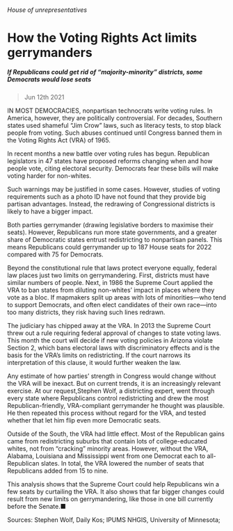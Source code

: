 ###### House of unrepresentatives
# How the Voting Rights Act limits gerrymanders 
##### If Republicans could get rid of “majority-minority” districts, some Democrats would lose seats 
> Jun 12th 2021 


IN MOST DEMOCRACIES, nonpartisan technocrats write voting rules. In America, however, they are politically controversial. For decades, Southern states used shameful “Jim Crow” laws, such as literacy tests, to stop black people from voting. Such abuses continued until Congress banned them in the Voting Rights Act (VRA) of 1965.
In recent months a new battle over voting rules has begun. Republican legislators in 47 states have proposed reforms changing when and how people vote, citing electoral security. Democrats fear these bills will make voting harder for non-whites.

Such warnings may be justified in some cases. However, studies of voting requirements such as a photo ID have not found that they provide big partisan advantages. Instead, the redrawing of Congressional districts is likely to have a bigger impact.
Both parties gerrymander (drawing legislative borders to maximise their seats). However, Republicans run more state governments, and a greater share of Democratic states entrust redistricting to nonpartisan panels. This means Republicans could gerrymander up to 187 House seats for 2022 compared with 75 for Democrats.
Beyond the constitutional rule that laws protect everyone equally, federal law places just two limits on gerrymandering. First, districts must have similar numbers of people. Next, in 1986 the Supreme Court applied the VRA to ban states from diluting non-whites’ impact in places where they vote as a bloc. If mapmakers split up areas with lots of minorities—who tend to support Democrats, and often elect candidates of their own race—into too many districts, they risk having such lines redrawn.
The judiciary has chipped away at the VRA. In 2013 the Supreme Court threw out a rule requiring federal approval of changes to state voting laws. This month the court will decide if new voting policies in Arizona violate Section 2, which bans electoral laws with discriminatory effects and is the basis for the VRA’s limits on redistricting. If the court narrows its interpretation of this clause, it would further weaken the law.
Any estimate of how parties’ strength in Congress would change without the VRA will be inexact. But on current trends, it is an increasingly relevant exercise. At our request,Stephen Wolf, a districting expert, went through every state where Republicans control redistricting and drew the most Republican-friendly, VRA-compliant gerrymander he thought was plausible. He then repeated this process without regard for the VRA, and tested whether that let him flip even more Democratic seats.


Outside of the South, the VRA had little effect. Most of the Republican gains came from redistricting suburbs that contain lots of college-educated whites, not from “cracking” minority areas. However, without the VRA, Alabama, Louisiana and Mississippi went from one Democrat each to all-Republican slates. In total, the VRA lowered the number of seats that Republicans added from 15 to nine.
This analysis shows that the Supreme Court could help Republicans win a few seats by curtailing the VRA. It also shows that far bigger changes could result from new limits on gerrymandering, like those in one bill currently before the Senate.■
Sources: Stephen Wolf, Daily Kos; IPUMS NHGIS, University of Minnesota;

